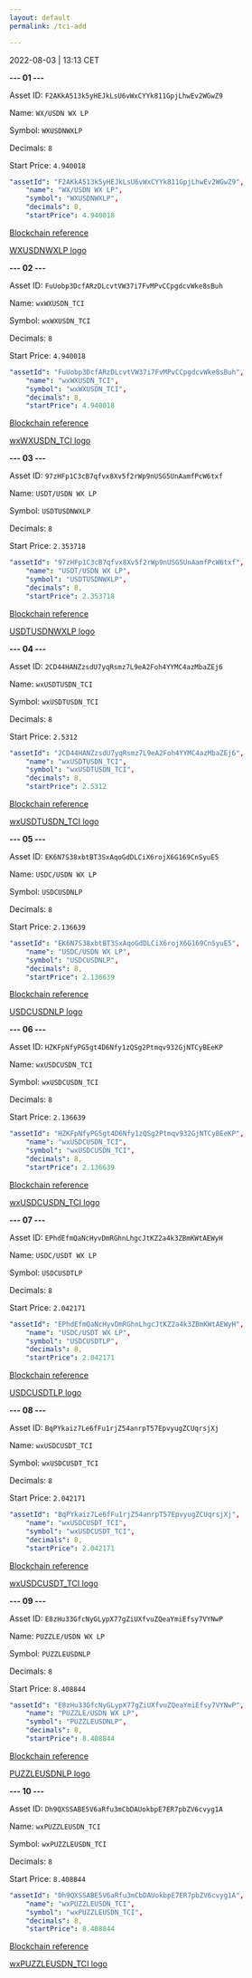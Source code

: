```yaml
---
layout: default
permalink: /tci-add

---
```



2022-08-03 | 13:13 CET

**--- 01 ---**

Asset ID: `F2AKkA513k5yHEJkLsU6vWxCYYk811GpjLhwEv2WGwZ9`

Name: `WX/USDN WX LP`

Symbol:	 `WXUSDNWXLP`

Decimals: `8`

Start Price: `4.940018`

```yaml
"assetId": "F2AKkA513k5yHEJkLsU6vWxCYYk811GpjLhwEv2WGwZ9",
    "name": "WX/USDN WX LP",
    "symbol": "WXUSDNWXLP",
    "decimals": 8,
    "startPrice": 4.940018
```

[Blockchain reference](https://wscan.io/F2AKkA513k5yHEJkLsU6vWxCYYk811GpjLhwEv2WGwZ9)

[WXUSDNWXLP logo](https://cloud.jetdebt.xyz/s/sx6ZxM5J6ypZKFq/download/wxusdn.svg)


**--- 02 ---**

Asset ID: `FuUobp3DcfARzDLcvtVW37i7FvMPvCCpgdcvWke8sBuh`

Name: `wxWXUSDN_TCI`

Symbol:	 `wxWXUSDN_TCI`

Decimals: `8`

Start Price: `4.940018`

```yaml
"assetId": "FuUobp3DcfARzDLcvtVW37i7FvMPvCCpgdcvWke8sBuh",
    "name": "wxWXUSDN_TCI",
    "symbol": "wxWXUSDN_TCI",
    "decimals": 8,
    "startPrice": 4.940018
```

[Blockchain reference](https://wscan.io/FuUobp3DcfARzDLcvtVW37i7FvMPvCCpgdcvWke8sBuh)

[wxWXUSDN_TCI logo](https://cloud.jetdebt.xyz/s/gzjk2ar4BTXknaT/download/wxWXUSDN_TCI.svg)

**--- 03 ---**

Asset ID: `97zHFp1C3cB7qfvx8Xv5f2rWp9nUSG5UnAamfPcW6txf`

Name: `USDT/USDN WX LP`

Symbol:	 `USDTUSDNWXLP`

Decimals: `8`

Start Price: `2.353718`

```yaml
"assetId": "97zHFp1C3cB7qfvx8Xv5f2rWp9nUSG5UnAamfPcW6txf",
    "name": "USDT/USDN WX LP",
    "symbol": "USDTUSDNWXLP",
    "decimals": 8,
    "startPrice": 2.353718
```

[Blockchain reference](https://wscan.io/97zHFp1C3cB7qfvx8Xv5f2rWp9nUSG5UnAamfPcW6txf)

[USDTUSDNWXLP logo](https://cloud.jetdebt.xyz/s/54L5ZeppiPjmkqg/download/usdtusdn.svg)


**--- 04 ---**

Asset ID: `2CD44HANZzsdU7yqRsmz7L9eA2Foh4YYMC4azMbaZEj6`

Name: `wxUSDTUSDN_TCI`

Symbol:	 `wxUSDTUSDN_TCI`

Decimals: `8`

Start Price: `2.5312`


```yaml
"assetId": "2CD44HANZzsdU7yqRsmz7L9eA2Foh4YYMC4azMbaZEj6",
    "name": "wxUSDTUSDN_TCI",
    "symbol": "wxUSDTUSDN_TCI",
    "decimals": 8,
    "startPrice": 2.5312
```

[Blockchain reference](https://wscan.io/2CD44HANZzsdU7yqRsmz7L9eA2Foh4YYMC4azMbaZEj6)

[wxUSDTUSDN_TCI logo](https://cloud.jetdebt.xyz/s/Loz7PS3MHerxX7w/download/wxUSDTUSDN_TCI.svg)


**--- 05 ---**

Asset ID: `EK6N7S38xbtBT3SxAqoGdDLCiX6rojX6G169CnSyuE5`

Name: `USDC/USDN WX LP`

Symbol:	 `USDCUSDNLP`

Decimals: `8`

Start Price: `2.136639`

```yaml
"assetId": "EK6N7S38xbtBT3SxAqoGdDLCiX6rojX6G169CnSyuE5",
    "name": "USDC/USDN WX LP",
    "symbol": "USDCUSDNLP",
    "decimals": 8,
    "startPrice": 2.136639
```

[Blockchain reference](https://wscan.io/EK6N7S38xbtBT3SxAqoGdDLCiX6rojX6G169CnSyuE5)

[USDCUSDNLP logo](https://cloud.jetdebt.xyz/s/pj7HHeafJHy4tKd/download/usdcusdn.svg)


**--- 06 ---**

Asset ID: `HZKFpNfyPG5gt4D6Nfy1zQSg2Ptmqv932GjNTCyBEeKP`

Name: `wxUSDCUSDN_TCI`

Symbol:	 `wxUSDCUSDN_TCI`

Decimals: `8`

Start Price: `2.136639`

```yaml
"assetId": "HZKFpNfyPG5gt4D6Nfy1zQSg2Ptmqv932GjNTCyBEeKP",
    "name": "wxUSDCUSDN_TCI",
    "symbol": "wxUSDCUSDN_TCI",
    "decimals": 8,
    "startPrice": 2.136639
```

[Blockchain reference](https://wscan.io/HZKFpNfyPG5gt4D6Nfy1zQSg2Ptmqv932GjNTCyBEeKP)

[wxUSDCUSDN_TCI logo](https://cloud.jetdebt.xyz/s/Zb267Rk5RW2L97K/download/wxUSDCUSDN_TCI.svg)


**--- 07 ---**

Asset ID: `EPhdEfmQaNcHyvDmRGhnLhgcJtKZ2a4k3ZBmKWtAEWyH`

Name: `USDC/USDT WX LP`

Symbol:	 `USDCUSDTLP`

Decimals: `8`

Start Price: `2.042171`

```yaml
"assetId": "EPhdEfmQaNcHyvDmRGhnLhgcJtKZ2a4k3ZBmKWtAEWyH",
    "name": "USDC/USDT WX LP",
    "symbol": "USDCUSDTLP",
    "decimals": 8,
    "startPrice": 2.042171
```

[Blockchain reference](https://wscan.io/EPhdEfmQaNcHyvDmRGhnLhgcJtKZ2a4k3ZBmKWtAEWyH)

[USDCUSDTLP logo](https://cloud.jetdebt.xyz/s/L6MPEzzWEXgdEAc/download/usdcusdt.svg)

**--- 08 ---**

Asset ID: `BqPYkaiz7Le6fFu1rjZ54anrpT57EpvyugZCUqrsjXj`

Name: `wxUSDCUSDT_TCI`

Symbol:	 `wxUSDCUSDT_TCI`

Decimals: `8`

Start Price: `2.042171`

```yaml
"assetId": "BqPYkaiz7Le6fFu1rjZ54anrpT57EpvyugZCUqrsjXj",
    "name": "wxUSDCUSDT_TCI",
    "symbol": "wxUSDCUSDT_TCI",
    "decimals": 8,
    "startPrice": 2.042171
```

[Blockchain reference](https://wscan.io/BqPYkaiz7Le6fFu1rjZ54anrpT57EpvyugZCUqrsjXj)

[wxUSDCUSDT_TCI logo](https://cloud.jetdebt.xyz/s/mJtwbeDLJ8K77bH/download/wxUSDCUSDT_TCI.svg)

**--- 09 ---**

Asset ID: `E8zHu33GfcNyGLypX77gZiUXfvuZQeaYmiEfsy7VYNwP`

Name: `PUZZLE/USDN WX LP`

Symbol:	 `PUZZLEUSDNLP`

Decimals: `8`

Start Price: `8.408844`

```yaml
"assetId": "E8zHu33GfcNyGLypX77gZiUXfvuZQeaYmiEfsy7VYNwP",
    "name": "PUZZLE/USDN WX LP",
    "symbol": "PUZZLEUSDNLP",
    "decimals": 8,
    "startPrice": 8.408844
```

[Blockchain reference](https://wscan.io/E8zHu33GfcNyGLypX77gZiUXfvuZQeaYmiEfsy7VYNwP)

[PUZZLEUSDNLP logo](https://cloud.jetdebt.xyz/s/4PgaFXMXpxjWSep/download/puzzleusdn.svg)


**--- 10 ---**

Asset ID: `Dh9QXSSABE5V6aRfu3mCbDAUokbpE7ER7pbZV6cvyg1A`

Name: `wxPUZZLEUSDN_TCI`

Symbol:	 `wxPUZZLEUSDN_TCI`

Decimals: `8`

Start Price: `8.408844`

```yaml
"assetId": "Dh9QXSSABE5V6aRfu3mCbDAUokbpE7ER7pbZV6cvyg1A",
    "name": "wxPUZZLEUSDN_TCI",
    "symbol": "wxPUZZLEUSDN_TCI",
    "decimals": 8,
    "startPrice": 8.408844
```

[Blockchain reference](https://wscan.io/Dh9QXSSABE5V6aRfu3mCbDAUokbpE7ER7pbZV6cvyg1A)

[wxPUZZLEUSDN_TCI logo](https://cloud.jetdebt.xyz/s/z6WyRxoE62zgcGs/download/wxPUZZLEUSDN_TCI.svg)
